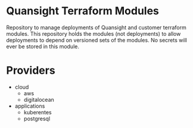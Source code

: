 # Quansight Terraform Modules

Repository to manage deployments of Quansight and customer terraform
modules. This repository holds the modules (not deployments) to allow
deployments to depend on versioned sets of the modules. No secrets
will ever be stored in this module.

# Providers

 - cloud
   - aws
   - digitalocean
 - applications
   - kuberentes
   - postgresql

